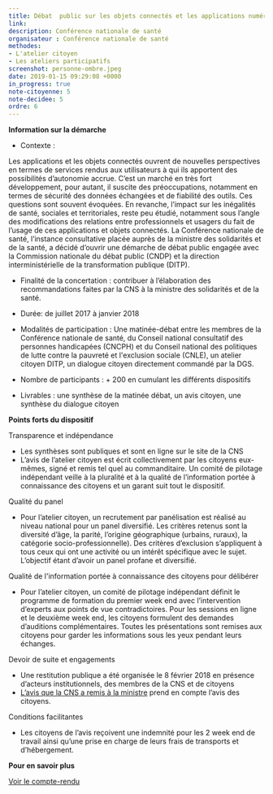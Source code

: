 ```yaml
---
title: Débat  public sur les objets connectés et les applications numériques en santé
link: 
description: Conférence nationale de santé
organisateur : Conférence nationale de santé
methodes:
- L'atelier citoyen
- Les ateliers participatifs
screenshot: personne-ombre.jpeg
date: 2019-01-15 09:29:08 +0000
in_progress: true
note-citoyenne: 5
note-decidee: 5
ordre: 6
---
```


**Information sur la démarche**

* Contexte : 

Les applications et les objets connectés ouvrent de nouvelles perspectives en termes de services rendus aux utilisateurs à qui ils apportent des possibilités d’autonomie accrue. C’est un marché en très fort développement, pour autant, il suscite des préoccupations, notamment en termes de sécurité des données échangées et de fiabilité des outils. Ces questions sont souvent évoquées. En revanche, l’impact sur les inégalités de santé, sociales et territoriales, reste peu étudié, notamment sous l’angle des modifications des relations entre professionnels et usagers du fait de l’usage de ces applications et objets connectés.
La Conférence nationale de santé, l’instance consultative placée auprès de la ministre des solidarités et de la santé, a décidé d’ouvrir une démarche de débat public engagée avec la Commission nationale du débat public (CNDP) et la direction interministérielle de la transformation publique (DITP).

* Finalité de la concertation : contribuer à l’élaboration des recommandations faites par la CNS à la ministre des solidarités et de la santé. 

* Durée: de juillet 2017 à janvier 2018

* Modalités de participation : Une matinée-débat  entre les membres de la Conférence nationale de santé, du Conseil national consultatif des personnes handicapées (CNCPH) et du Conseil national des politiques de lutte contre la pauvreté et l'exclusion sociale (CNLE), un atelier citoyen DITP, un  dialogue citoyen directement commandé par la DGS.

* Nombre de participants : + 200 en cumulant les différents dispositifs

* Livrables : une synthèse de la matinée débat, un avis citoyen, une synthèse du dialogue citoyen

**Points forts du dispositif**

Transparence et indépendance
* Les synthèses sont publiques et sont <a href="https://solidarites-sante.gouv.fr/ministere/acteurs/instances-rattachees/conference-nationale-de-sante/debats-publics-et-seminaire/"></a> en ligne sur le site de la CNS
* L’avis de l’atelier citoyen est écrit collectivement par les citoyens eux-mêmes, signé et remis tel quel au commanditaire. Un comité de pilotage indépendant veille à la pluralité et à la qualité de l’information portée à connaissance des citoyens et un garant suit tout le dispositif.

Qualité du panel
* Pour l’atelier citoyen, un recrutement par panélisation est réalisé au niveau national pour un panel diversifié. Les critères retenus sont la diversité d’âge, la parité, l’origine géographique (urbains, ruraux), la catégorie socio-professionnelle). Des critères d’exclusion s’appliquent à tous ceux qui ont une activité ou un intérêt spécifique avec le sujet. L’objectif étant d’avoir un panel profane et diversifié.

Qualité de l'information portée à connaissance des citoyens pour délibérer
* Pour l’atelier citoyen, un comité de pilotage indépendant définit le programme de formation du premier week end avec l’intervention d’experts aux points de vue contradictoires. Pour les sessions en ligne et le deuxième week end, les citoyens formulent des demandes d’auditions complémentaires. Toutes les présentations sont remises aux citoyens pour garder les informations sous les yeux pendant leurs échanges. 

Devoir de suite et engagements 
* Une restitution publique a été organisée le 8 février 2018 en présence d’acteurs institutionnels, des membres de la CNS et de citoyens
* <a href="https://solidarites-sante.gouv.fr/ministere/acteurs/instances-rattachees/conference-nationale-de-sante/avis-et-recommandations/mandature-2015-2019-les-avis-voeux-et-rapport-adoptes/article/faire-en-sorte-que-les-applications-et-objets-connectes-en-sante-beneficient-a">L’avis que la CNS a remis à la ministre</a> prend en compte l’avis des citoyens.

Conditions facilitantes 
* Les citoyens de l’avis reçoivent une indemnité pour les 2 week end de travail ainsi qu’une prise en charge de leurs frais de transports et d’hébergement. 

**Pour en savoir plus**

<a href="https://solidarites-sante.gouv.fr/ministere/acteurs/instances-rattachees/conference-nationale-de-sante/debats-publics-et-seminaire/">Voir le compte-rendu</a>